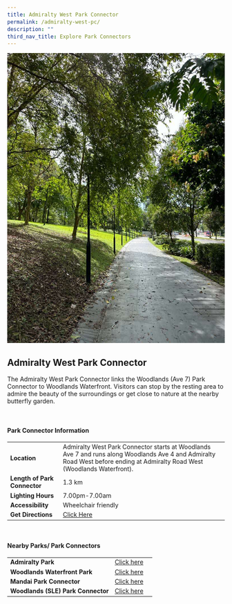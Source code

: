```yaml
---
title: Admiralty West Park Connector
permalink: /admiralty-west-pc/
description: ""
third_nav_title: Explore Park Connectors
---
```

![Admiralty West Park Connector](/images/admiralty-west-park-connector.JPG)
## Admiralty West Park Connector

The Admiralty West Park Connector links the Woodlands (Ave 7) Park Connector to Woodlands Waterfront. Visitors can stop by the resting area to admire the beauty of the surroundings or get close to nature at the nearby butterfly garden.

<br>

#### Park Connector Information

|  |  |  |
| -------- | -------- | -------- |
| **Location** | Admiralty West Park Connector starts at&nbsp;Woodlands Ave 7&nbsp;and runs along&nbsp;Woodlands Ave 4 and Admiralty Road West&nbsp;before ending at&nbsp;Admiralty Road West (Woodlands Waterfront). |  |
| **Length of Park Connector** | 1.3 km  |  |
| **Lighting Hours** | 7.00pm-7.00am | |
| **Accessibility** | Wheelchair friendly | |
| **Get Directions** |  [Click Here](https://www.onemap.gov.sg/main/v2/?lat=1.451413505476151&amp;lng=103.78081130114434) | |

<br>


#### Nearby Parks/ Park Connectors

|  |  |  |
| -------- | -------- | -------- |
| **Admiralty Park** | [Click here](https://www.nparks.gov.sg/gardens-parks-and-nature/parks-and-nature-reserves/admiralty-park) | |
| **Woodlands Waterfront Park** |[Click here](https://www.nparks.gov.sg/gardens-parks-and-nature/park-connector-network/woodlands-waterfront-park)||
| **Mandai Park Connector** | [Click here](https://pcn.nparks.gov.sg/mandai-pc/) | |
| **Woodlands (SLE) Park Connector** | [Click here](https://pcn.nparks.gov.sg/woodlands-sle-pc/) | |